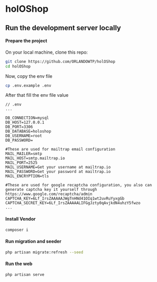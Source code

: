 # holOShop

## Run the development server locally

#### Prepare the project
On your local machine, clone this repo:

```bash
git clone https://github.com/ORLANDOWTP/holOShop
cd holOShop
```

Now, copy the env file

```bash
cp .env.example .env
```

After that fill the env file value
```dotenv
// .env
...

DB_CONNECTION=mysql
DB_HOST=127.0.0.1
DB_PORT=3306
DB_DATABASE=holoshop
DB_USERNAME=root
DB_PASSWORD=

#These are used for mailtrap email configuration
MAIL_MAILER=smtp
MAIL_HOST=smtp.mailtrap.io
MAIL_PORT=2525
MAIL_USERNAME=Get your username at mailtrap.io
MAIL_PASSWORD=Get your password at mailtrap.io
MAIL_ENCRYPTION=tls

#These are used for google recaptcha configuration, you also can generate captcha key it yourself through https://www.google.com/recaptcha/admin
CAPTCHA_KEY=6Lf_IrsZAAAAAJWgTnHNd41OIq1wt2uvRuYyxgGb
CAPTCHA_SECRET_KEY=6Lf_IrsZAAAAALIFGgJzty0qAvjkdN4uhzY5fwzo
...

```
#### Install Vendor
```bash
composer i
```
#### Run migration and seeder
```bash
php artisan migrate:refresh --seed
```
#### Run the web
```bash
php artisan serve
```
